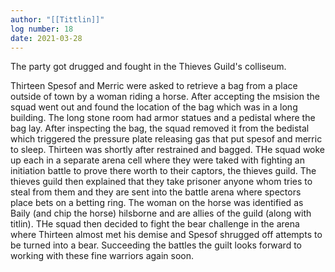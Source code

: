 ```yaml
---
author: "[[Tittlin]]"
log number: 18
date: 2021-03-28
---
```

The party got drugged and fought in the Thieves Guild's colliseum.

Thirteen Spesof and Merric were asked to retrieve a bag from a place outside of town by a woman riding a horse. After accepting the msision the squad went out and found the location of the bag which was in a long building. The long stone room had armor statues and a pedistal where the bag lay. After inspecting the bag, the squad removed it from the bedistal which triggered the pressure plate releasing gas that put spesof and merric to sleep. Thirteen was shortly after restrained and bagged. THe squad woke up each in a separate arena cell where they were taked with fighting an initiation battle to prove there worth to their captors, the thieves guild. The thieves guild then explained that they take prisoner anyone whom tries to steal from them and they are sent into the battle arena where spectors place bets on a betting ring. The woman on the horse was identified as Baily (and chip the horse) hilsborne and are allies of the guild (along with titlin). THe squad then decided to fight the bear challenge in the arena where Thirteen almost met his demise and Spesof shrugged off attempts to be turned into a bear. Succeeding the battles the guilt looks forward to working with these fine warriors again soon.